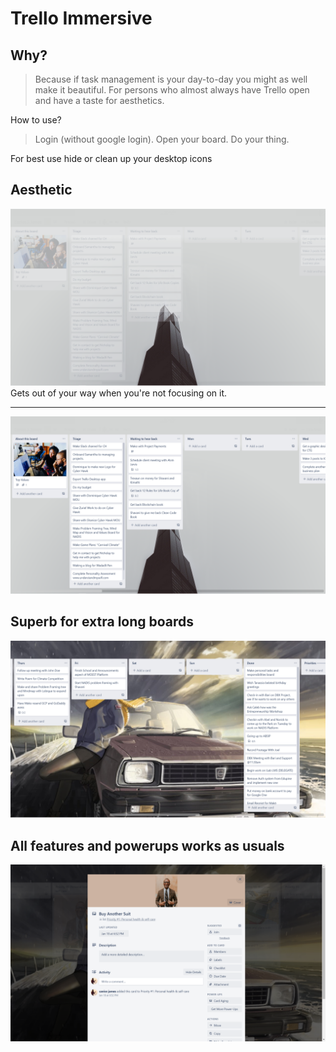 

# Trello Immersive 

## Why?
> Because if task management is your day-to-day you might as well make it beautiful. For persons who almost always have Trello open and have a taste for aesthetics.


How to use?
> Login (without google login). Open your board. Do your thing.

For best use hide or clean up your desktop icons


Aesthetic
-------
![desktop](screenshots/1.png)
Gets out of your way when you're not focusing on it.

-------
![tablet](screenshots/2.png)

Superb for extra long boards
-------
![phone](screenshots/3.png)

All features and powerups works as usuals
-------
![phone](screenshots/4.png)
